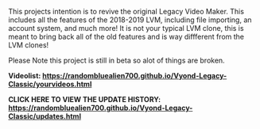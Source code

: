 This projects intention is to revive the original Legacy Video Maker. 
This includes all the features of the 2018-2019 LVM, including file importing, an  account system, and much more!
It is not your typical LVM clone, this is meant to bring back all of the old features and is way diffferent from the LVM clones!

Please Note this project is still in beta so alot of things are broken. 

**Videolist: <a href="https://randombluealien700.github.io/Vyond-Legacy-Classic/yourvideos.html">https://randombluealien700.github.io/Vyond-Legacy-Classic/yourvideos.html</a>**

**CLICK HERE TO VIEW THE UPDATE HISTORY: <a href="https://randombluealien700.github.io/Vyond-Legacy-Classic/updates.html">https://randombluealien700.github.io/Vyond-Legacy-Classic/updates.html</a>**
